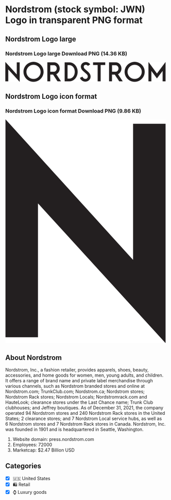 # Nordstrom (stock symbol: JWN) Logo in transparent PNG format

## Nordstrom Logo large

### Nordstrom Logo large Download PNG (14.36 KB)

![Nordstrom Logo large Download PNG (14.36 KB)](/img/orig/JWN_BIG-e410ec8a.png)

## Nordstrom Logo icon format

### Nordstrom Logo icon format Download PNG (9.86 KB)

![Nordstrom Logo icon format Download PNG (9.86 KB)](/img/orig/JWN-cf6445cc.png)

## About Nordstrom

Nordstrom, Inc., a fashion retailer, provides apparels, shoes, beauty, accessories, and home goods for women, men, young adults, and children. It offers a range of brand name and private label merchandise through various channels, such as Nordstrom branded stores and online at Nordstrom.com; TrunkClub.com; Nordstrom.ca; Nordstrom stores; Nordstrom Rack stores; Nordstrom Locals; Nordstromrack.com and HauteLook; clearance stores under the Last Chance name; Trunk Club clubhouses; and Jeffrey boutiques. As of December 31, 2021, the company operated 94 Nordstrom stores and 240 Nordstrom Rack stores in the United States; 2 clearance stores; and 7 Nordstrom Local service hubs, as well as 6 Nordstrom stores and 7 Nordstrom Rack stores in Canada. Nordstrom, Inc. was founded in 1901 and is headquartered in Seattle, Washington.

1. Website domain: press.nordstrom.com
2. Employees: 72000
3. Marketcap: $2.47 Billion USD


## Categories
- [x] 🇺🇸 United States
- [x] 🛍️ Retail
- [x] ⌚ Luxury goods
